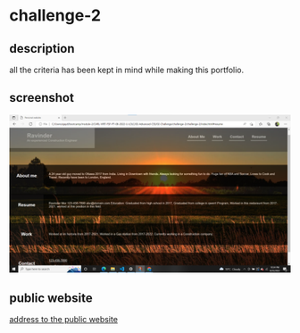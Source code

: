 # challenge-2

## description 
all the criteria has been kept in mind while making this portfolio.

## screenshot 
![this is the screenshot of challenge 2](./screenshot-challenge-2.png)

## public website
[address to the public website](https://ravindermor.github.io/challenge-2/)